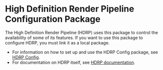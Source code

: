 # High Definition Render Pipeline Configuration Package

The High Definition Render Pipeline (HDRP) uses this package to control the availability of some of its features. If you want to use this package to configure HDRP, you must link it as a local package.

* For information on how to set up and use the HDRP Config package, see [HDRP Config](https://docs.unity3d.com/Packages/com.unity.render-pipelines.high-definition@latest/index.html?subfolder=/manual/HDRP-Config-Package.html).
* For documentation on HDRP itself, see [HDRP documentation](https://docs.unity3d.com/Packages/com.unity.render-pipelines.high-definition@latest/index.html).
